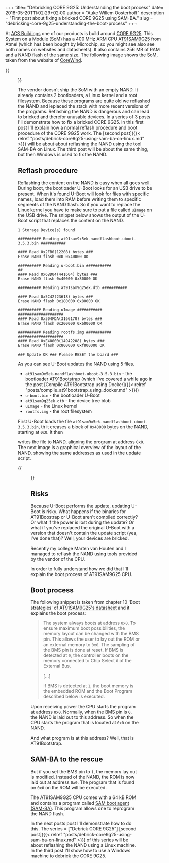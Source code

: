 +++
title= "Debricking CORE 9G25: Understanding the boot process"
date= 2018-05-20T11:02:29+02:00
author = "Auke Willem Oosterhoff"
description = "First post about fixing a bricked CORE 9G25 using SAM-BA."
slug = "debricking-core-9g25-understanding-the-boot-process"
+++

At [ACS Buildings][acs] one of our products is build around [CORE
9G25][core9g25]. This System on a Module (SoM) has a 400 MHz ARM CPU
[AT91SAM9G25][at91sam9g25] from Atmel (which has been bought by Microchip, so
you might see also see both names on websites and datasheets). It also
contains 256 MB of RAM and a NAND flash of the same size. The following image
shows the SoM, taken from the website of [CoreWind][corewind].

{{<figure src="/img/core9g25.jpg">}}

The vendor doesn't ship the SoM with an empty NAND. It already contains 2
bootloaders, a Linux kernel and a root filesystem. Because these programs are
quite old we reflashed the NAND and ieplaced the stack with more recent
versions of the programs. Reflashing the NAND is dangerous and can lead to
bricked and therefor unusable devices. In a series of 3 posts I'll demonstrate
how to fix a bricked CORE 9G25. In this first post I'll explain how a normal
reflash procedure and boot procedure of the CORE 9G25 work. The
[second post]({{< relref "posts/debrick-core9g25-using-sam-ba-on-linux.md" >}})
will be about about reflashing the NAND using the tool SAM-BA on Linux. The
third post will be about the same thing, but then Windows is used to fix the
NAND.

## Reflash procedure
Reflashing the content on the NAND is easy when all goes well. During boot, the
bootloader U-Boot looks for an USB drive to be present. When it's found U-Boot
will look for files with specific names, load them into RAM before writing them
to specific segments of the NAND flash. So if you want to replace the Linux
kernel you have to make sure to put a file called `uImage` on the USB drive.
The snippet below shows the output of the U-Boot script that replaces the
content on the NAND.

```
1 Storage Device(s) found

########## Reading at91sam9x5ek-nandflashboot-uboot-3.5.3.bin ###########

#### Read 0x2FB0(12208) bytes ###
Erase NAND flash 0x0 0x40000 OK

########## Reading u-boot.bin ###########
##
#### Read 0x6BD04(441604) bytes ###
Erase NAND flash 0x40000 0x80000 OK

########## Reading at91sam9g25ek.dtb ###########

#### Read 0x5C42(23618) bytes ###
Erase NAND flash 0x180000 0x80000 OK

########## Reading uImage ###########
####################
#### Read 0x304FDA(3166170) bytes ###
Erase NAND flash 0x200000 0x600000 OK

########## Reading rootfs.img ###########
####################
#### Read 0xE40000(14942208) bytes ###
Erase NAND flash 0x800000 0xf800000 OK

### Update OK ### Please RESET the board ###
```

As you can see U-Boot updates the NAND using 5 files.

* `at91sam9x5ek-nandflashboot-uboot-3.5.3.bin` - the bootloader
[AT91Bootstrap][at91bootstrap] (which I've covered a while ago in the post [Compile AT91Bootstrap using Docker]({{< relref "posts/compile_at91bootstrap_using_docker.md" >}}))
* `u-boot.bin` - the bootloader U-Boot
* `at91sam9g25ek.dtb` - the device tree blob
* `uImage` - the Linux kernel
* `rootfs.img` - the root filesystem

First U-Boot loads the file `at91sam9x5ek-nandflashboot-uboot-3.5.3.bin`, th
it ereases a block of `0x40000` bytes on the NAND, starting at `0x0`. It then

writes the file to NAND, aligning the program at address `0x0`.
The next image is a graphical overview of the layout of the NAND, showing the
same addresses as used in the update script.

{{<figure src="/img/nand-layout.jpg">}}

## Risks
Because U-Boot performs the update, updating U-Boot is risky.  What happens if
the binaries for AT91Boostrap or U-Boot aren't compiled correctly? Or what if
the power is lost during the update?  Or what if you've replaced the original
U-Boot with a version that doesn't contain the update script (yes, I've done
that)? Well, your devices are bricked.

Recently my college Marten van Houten and I managed to reflash the NAND using
tools provided by the vendor of the CPU.

In order to fully understand how we did that I'll explain the boot
process of AT91SAM9G25 CPU.

## Boot process
The following snippet is taken from chapter 10 'Boot strategies' of [AT91SAM9G25's
datasheet][datasheet] and it explains the boot process:

> The system always boots at address `0x0`. To ensure maximum boot
> possibilities, the memory layout can be changed with the BMS pin. This allows
> the user to lay out the ROM or an external memory to `0x0`. The sampling of
> the BMS pin is done at reset. If BMS is detected at `0`, the controller boots
> on the memory connected to Chip Select `0` of the External Bus.
>
> [...]
>
> If BMS is detected at `1`, the boot memory is the embedded ROM and the Boot
> Program described below is executed.

Upon receiving power the CPU starts the program at address `0x0`.  Normally,
when the BMS pin is `0`, the NAND is laid out to this address. So
when the CPU starts the program that is located at `0x0` on the NAND.

And what program is at this address? Well, that is AT91Bootstrap.

## SAM-BA to the rescue
But if you set the BMS pin to `1`, the memory lay out is modified.
Instead of the NAND, the ROM is now laid out at address `0x0`. The program
that is found on `0x0` on the ROM will be executed.

The AT91SAM9G25 CPU comes with a 64 kB ROM and contains a program called
[SAM boot agent (SAM-BA)][sam-ba]. This program allows one to reprogram the
NAND flash.

In the next posts post I'll demonstrate how to do this. The
series = ["Debrick CORE 9G25"]
[second post]({{< relref "posts/debrick-core9g25-using-sam-ba-on-linux.md" >}})
of this series will be about reflashing the NAND using a Linux machine. In the
third post I'll show how to use a Windows machine to debrick the CORE 9G25.

[acs]: https://www.acs-buildings.com/
[corewind]: http://www.armdevs.com/picture/CORE%209G25.html
[at91bootstrap]: https://github.com/linux4sam/at91bootstrap
[core9g25]:http://www.armdevs.com/CORE%209G25.html
[at91sam9g25]: http://www.microchip.com/wwwproducts/en/AT91sam9g25
[datasheet]: http://ww1.microchip.com/downloads/en/DeviceDoc/Atmel-11032-32-bit-ARM926EJ-S-Microcontroller-SAM9G25_Datasheet.pdf
[sam-ba]: http://www.microchip.com/DevelopmentTools/ProductDetails.aspx?PartNO=Atmel%20SAM-BA%20In-system%20Programmer
